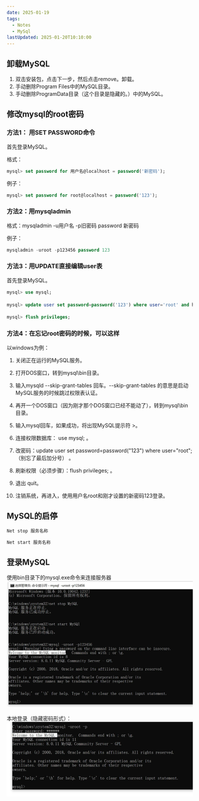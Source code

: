 ```yaml
---
date: 2025-01-19
tags:
  - Notes
  - MySql
lastUpdated: 2025-01-20T10:10:00
---
```


## 卸载MySQL

1. 双击安装包，点击下一步，然后点击remove。卸载。
2. 手动删除Program Files中的MySQL目录。
3. 手动删除ProgramData目录（这个目录是隐藏的。）中的MySQL。

## 修改mysql的root密码

### 方法1： 用SET PASSWORD命令

首先登录MySQL。

格式：
```sql
mysql> set password for 用户名@localhost = password('新密码');
```

例子：
```sql
mysql> set password for root@localhost = password('123');
```

### 方法2：用mysqladmin

格式：mysqladmin -u用户名 -p旧密码 password 新密码

例子：
```sql
mysqladmin -uroot -p123456 password 123
```

### 方法3：用UPDATE直接编辑user表

首先登录MySQL。

```sql
mysql> use mysql;

mysql> update user set password=password('123') where user='root' and host='localhost';

mysql> flush privileges;

```

### 方法4：在忘记root密码的时候，可以这样

以windows为例：

1. 关闭正在运行的MySQL服务。

2. 打开DOS窗口，转到mysql\bin目录。

3. 输入mysqld --skip-grant-tables 回车。--skip-grant-tables 的意思是启动MySQL服务的时候跳过权限表认证。

4. 再开一个DOS窗口（因为刚才那个DOS窗口已经不能动了），转到mysql\bin目录。

5. 输入mysql回车，如果成功，将出现MySQL提示符 >。

6. 连接权限数据库： use mysql; 。

7. 改密码：update user set password=password("123") where user="root";（别忘了最后加分号） 。

8. 刷新权限（必须步骤）：flush privileges; 。

9. 退出 quit。

10. 注销系统，再进入，使用用户名root和刚才设置的新密码123登录。

## MySQL的启停

```shell
Net stop 服务名称
```

```shell
Net start 服务名称
```

## 登录MySQL

使用bin目录下的mysql.exe命令来连接服务器
![显式密码输入](../../public/note/MySql/MySql%E7%9A%84%E5%8D%B8%E8%BD%BD%E4%B8%8E%E5%AF%86%E7%A0%81%E4%BF%AE%E6%94%B9/img-1.webp)

本地登录（隐藏密码形式）：
![隐式密码输入](../../public/note/MySql/MySql%E7%9A%84%E5%8D%B8%E8%BD%BD%E4%B8%8E%E5%AF%86%E7%A0%81%E4%BF%AE%E6%94%B9/img-2.webp)























